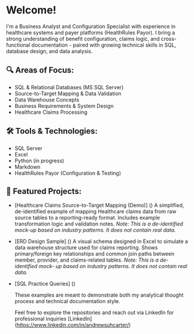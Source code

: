 # Welcome!

I'm a Business Analyst and Configuration Specialist with experience in healthcare systems and payer platforms (HealthRules Payor). I bring a strong understanding of benefit configuration, claims logic, and cross-functional documentation - paired with growing technical skills in SQL, database design, and data analysis. 

## 🔍 Areas of Focus:
- SQL & Relational Databases (MS SQL Server)
- Source-to-Target Mapping & Data Validation
- Data Warehouse Concepts
- Business Requirements & System Design
- Healthcare Claims Processing

## 🛠 Tools & Technologies:
- SQL Server
- Excel
- Python (in progress)
- Markdown
- HealthRules Payor (Configuration & Testing)

## 📁 Featured Projects:
- [Healthcare Claims Source-to-Target Mapping (Demo)] ()
  A simplified, de-identified example of mapping Healthcare claims data from raw source tables to a reporting-ready format.
  Includes example transformation logic and validation notes. _Note: This is a de-identified mock-up based on industry patterns.   It does not contain real data._
- [ERD Design Sample] ()
  A visual schema designed in Excel to simulate a data warehouse structure used for claims reporting. Shows primary/foreign key   relationships and common join paths between member, provider, and claims-related tables. _Note: This is a de-identified mock-  up based on industry patterns. It does not contain real data._
- [SQL Practice Queries] ()

  These examples are meant to demonstrate both my analytical thought process and technical documentation style.

  Feel free to explore the repositories and reach out via LinkedIn for professional inquiries [LinkedIn]      (https://www.linkedin.com/in/andrewsuhcarter/)
